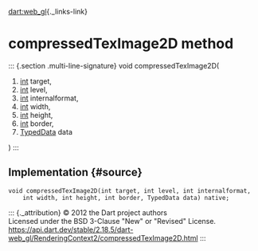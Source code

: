 [dart:web\_gl](../../dart-web_gl/dart-web_gl-library){._links-link}

compressedTexImage2D method
===========================

::: {.section .multi-line-signature}
void compressedTexImage2D(

1.  [int](../../dart-core/int-class) target,
2.  [int](../../dart-core/int-class) level,
3.  [int](../../dart-core/int-class) internalformat,
4.  [int](../../dart-core/int-class) width,
5.  [int](../../dart-core/int-class) height,
6.  [int](../../dart-core/int-class) border,
7.  [TypedData](../../dart-typed_data/typeddata-class) data

)
:::

Implementation {#source}
--------------

``` {.language-dart data-language="dart"}
void compressedTexImage2D(int target, int level, int internalformat,
    int width, int height, int border, TypedData data) native;
```

::: {._attribution}
© 2012 the Dart project authors\
Licensed under the BSD 3-Clause \"New\" or \"Revised\" License.\
<https://api.dart.dev/stable/2.18.5/dart-web_gl/RenderingContext2/compressedTexImage2D.html>
:::

